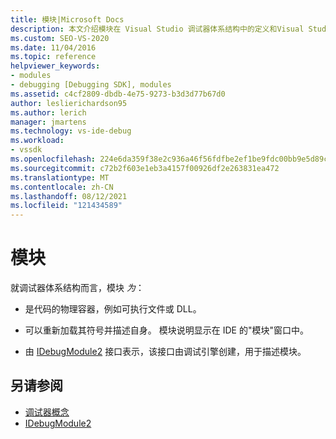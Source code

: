 ```yaml
---
title: 模块|Microsoft Docs
description: 本文介绍模块在 Visual Studio 调试器体系结构中的定义和Visual Studio。
ms.custom: SEO-VS-2020
ms.date: 11/04/2016
ms.topic: reference
helpviewer_keywords:
- modules
- debugging [Debugging SDK], modules
ms.assetid: c4cf2809-dbdb-4e75-9273-b3d3d77b67d0
author: leslierichardson95
ms.author: lerich
manager: jmartens
ms.technology: vs-ide-debug
ms.workload:
- vssdk
ms.openlocfilehash: 224e6da359f38e2c936a46f56fdfbe2ef1be9fdc00bb9e5d89cf9a3b867199c8
ms.sourcegitcommit: c72b2f603e1eb3a4157f00926df2e263831ea472
ms.translationtype: MT
ms.contentlocale: zh-CN
ms.lasthandoff: 08/12/2021
ms.locfileid: "121434589"
---
```

# <a name="modules"></a>模块
就调试器体系结构而言，模块 *为*：

- 是代码的物理容器，例如可执行文件或 DLL。

- 可以重新加载其符号并描述自身。 模块说明显示在 IDE 的"模块"窗口中。

- 由 [IDebugModule2](../../extensibility/debugger/reference/idebugmodule2.md) 接口表示，该接口由调试引擎创建，用于描述模块。

## <a name="see-also"></a>另请参阅
- [调试器概念](../../extensibility/debugger/debugger-concepts.md)
- [IDebugModule2](../../extensibility/debugger/reference/idebugmodule2.md)
